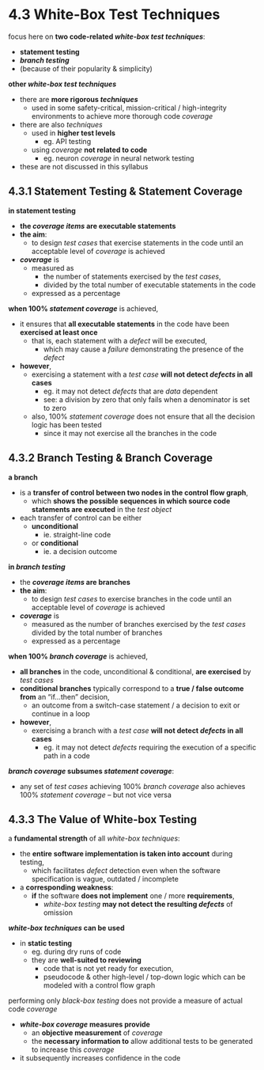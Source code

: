 # 4.3 White-Box Test Techniques

focus here on **two code-related *white-box test techniques***:
* **statement testing**
* ***branch testing***
* (because of their popularity & simplicity)

**other *white-box test techniques***
* there are **more rigorous *techniques***
  + used in some safety-critical, mission-critical / high-integrity environments to achieve more thorough code *coverage*
* there are also *techniques*
  + used in **higher test levels**
    - eg. API testing
  + using *coverage* **not related to code**
    - eg. neuron *coverage* in neural network testing
* these are not discussed in this syllabus

## 4.3.1 Statement Testing & Statement Coverage

**in statement testing**
* **the *coverage items* are executable statements**
* **the aim**:
  + to design *test cases* that exercise statements in the code until an acceptable level of *coverage* is achieved
* ***coverage*** is
  + measured as
    - the number of statements exercised by the *test cases*,
    - divided by the total number of executable statements in the code
  + expressed as a percentage

**when 100% *statement coverage*** is achieved,
* it ensures that **all executable statements** in the code have been **exercised at least once**
  + that is, each statement with a *defect* will be executed,
    - which may cause a *failure* demonstrating the presence of the *defect*
* **however**,
  + exercising a statement with a *test case* **will not detect *defects* in all cases**
    - eg. it may not detect *defects* that are *data* dependent
    - see: a division by zero that only fails when a denominator is set to zero
  + also, 100% *statement coverage* does not ensure that all the decision logic has been tested
    - since it may not exercise all the branches in the code

## 4.3.2 Branch Testing & Branch Coverage

**a branch**
* is a **transfer of control between two nodes in the control flow graph**,
  + which **shows the possible sequences in which source code statements are executed** in the *test object*
* each transfer of control can be either
  + **unconditional**
    - ie. straight-line code
  + or **conditional**
    - ie. a decision outcome

**in *branch testing***
* the ***coverage items* are branches**
* **the aim**:
  + to design *test cases* to exercise branches in the code until an acceptable level of *coverage* is achieved
* ***coverage*** is
  + measured as the number of branches exercised by the *test cases* divided by the total number of branches
  + expressed as a percentage

**when 100% *branch coverage*** is achieved,
* **all branches** in the code, unconditional & conditional, **are exercised** by *test cases*
* **conditional branches** typically correspond to a **true / false outcome from** an “if...then” decision,
  + an outcome from a switch-case statement / a decision to exit or continue in a loop
* **however**,
  + exercising a branch with a *test case* **will not detect *defects* in all cases**
    - eg. it may not detect *defects* requiring the execution of a specific path in a code

***branch coverage* subsumes *statement coverage***:
* any set of *test cases* achieving 100% *branch coverage* also achieves 100% *statement coverage* – but not vice versa

## 4.3.3 The Value of White-box Testing

a **fundamental strength** of all *white-box techniques*:
* the **entire software implementation is taken into account** during testing,
  + which facilitates *defect* detection even when the software specification is vague, outdated / incomplete
* a **corresponding weakness**:
  + **if** the software **does not implement** one / more **requirements**,
    - *white-box testing* **may not detect the resulting *defects*** of omission

***white-box techniques* can be used**
* in **static testing**
  + eg. during dry runs of code
  + they are **well-suited to reviewing**
    - code that is not yet ready for execution,
    - pseudocode & other high-level / top-down logic which can be modeled with a control flow graph

performing only *black-box testing* does not provide a measure of actual code *coverage*
* ***white-box coverage* measures provide**
  + an **objective measurement** of *coverage*
  + the **necessary information to** allow additional tests to be generated to increase this *coverage*
* it subsequently increases confidence in the code
